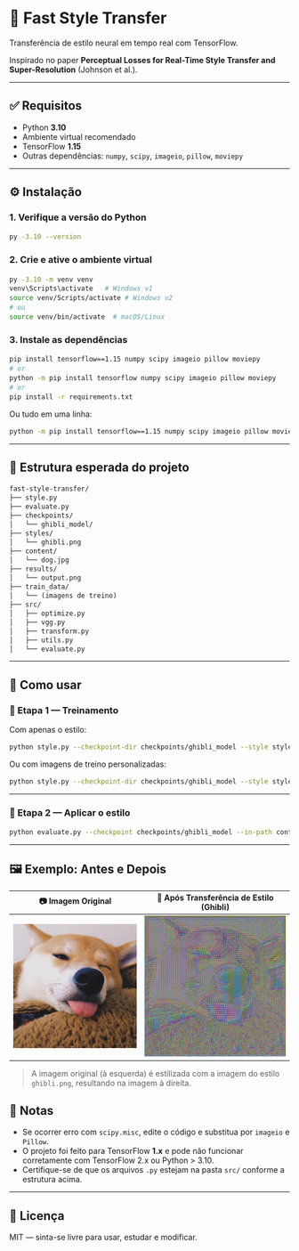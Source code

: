 # 🎨 Fast Style Transfer

Transferência de estilo neural em tempo real com TensorFlow.

Inspirado no paper **Perceptual Losses for Real-Time Style Transfer and Super-Resolution** (Johnson et al.).

---

## ✅ Requisitos

- Python **3.10**
- Ambiente virtual recomendado
- TensorFlow **1.15**
- Outras dependências: `numpy`, `scipy`, `imageio`, `pillow`, `moviepy`

---

## ⚙️ Instalação

### 1. Verifique a versão do Python

```bash
py -3.10 --version
````

### 2. Crie e ative o ambiente virtual

```bash
py -3.10 -m venv venv
venv\Scripts\activate   # Windows v1
source venv/Scripts/activate # Windows v2
# ou
source venv/bin/activate  # macOS/Linux
```

### 3. Instale as dependências

```bash
pip install tensorflow==1.15 numpy scipy imageio pillow moviepy
# or
python -m pip install tensorflow numpy scipy imageio pillow moviepy
# or 
pip install -r requirements.txt
```

Ou tudo em uma linha:

```bash
python -m pip install tensorflow==1.15 numpy scipy imageio pillow moviepy
```

---

## 📁 Estrutura esperada do projeto

```
fast-style-transfer/
├── style.py
├── evaluate.py
├── checkpoints/
│   └── ghibli_model/
├── styles/
│   └── ghibli.png
├── content/
│   └── dog.jpg
├── results/
│   └── output.png
├── train_data/
│   └── (imagens de treino)
├── src/
│   ├── optimize.py
│   ├── vgg.py
│   ├── transform.py
│   ├── utils.py
│   └── evaluate.py
```

---

## 🚀 Como usar

### 🔧 Etapa 1 — Treinamento

Com apenas o estilo:

```bash
python style.py --checkpoint-dir checkpoints/ghibli_model --style styles/ghibli.png --epochs 1 --batch-size 2
```

Ou com imagens de treino personalizadas:

```bash
python style.py --checkpoint-dir checkpoints/ghibli_model --style styles/ghibli.png --train-path train_data --epochs 1 --batch-size 2
```

---

### 🎨 Etapa 2 — Aplicar o estilo

```bash
python evaluate.py --checkpoint checkpoints/ghibli_model --in-path content/dog.jpg --out-path results/output.png
```

---
## 🖼️ Exemplo: Antes e Depois

| 📷 **Imagem Original**     | 🎨 **Após Transferência de Estilo (Ghibli)** |
| -------------------------- | -------------------------------------------- |
| ![before](content/dog.jpg) | ![after](results/saida_estilizada.png)                 |

> A imagem original (à esquerda) é estilizada com a imagem do estilo `ghibli.png`, resultando na imagem à direita.

## 🧠 Notas

* Se ocorrer erro com `scipy.misc`, edite o código e substitua por `imageio` e `Pillow`.
* O projeto foi feito para TensorFlow **1.x** e pode não funcionar corretamente com TensorFlow 2.x ou Python > 3.10.
* Certifique-se de que os arquivos `.py` estejam na pasta `src/` conforme a estrutura acima.

---

## 📄 Licença

MIT — sinta-se livre para usar, estudar e modificar.
